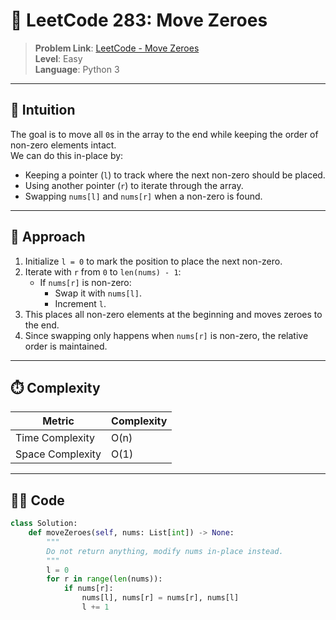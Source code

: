 # 🧩 LeetCode 283: Move Zeroes

> **Problem Link**: [LeetCode - Move Zeroes](https://leetcode.com/problems/move-zeroes/)  
> **Level**: Easy  
> **Language**: Python 3  

---

## 🧠 Intuition

The goal is to move all `0`s in the array to the end while keeping the order of non-zero elements intact.  
We can do this in-place by:
- Keeping a pointer (`l`) to track where the next non-zero should be placed.
- Using another pointer (`r`) to iterate through the array.
- Swapping `nums[l]` and `nums[r]` when a non-zero is found.

---

## 🚀 Approach

1. Initialize `l = 0` to mark the position to place the next non-zero.
2. Iterate with `r` from `0` to `len(nums) - 1`:
   - If `nums[r]` is non-zero:
     - Swap it with `nums[l]`.
     - Increment `l`.
3. This places all non-zero elements at the beginning and moves zeroes to the end.
4. Since swapping only happens when `nums[r]` is non-zero, the relative order is maintained.

---

## ⏱️ Complexity

| Metric            | Complexity |
|-------------------|------------|
| Time Complexity   | O(n)       |
| Space Complexity  | O(1)       |

---

## 🧑‍💻 Code

```python
class Solution:
    def moveZeroes(self, nums: List[int]) -> None:
        """
        Do not return anything, modify nums in-place instead.
        """
        l = 0
        for r in range(len(nums)):
            if nums[r]:
                nums[l], nums[r] = nums[r], nums[l]
                l += 1
